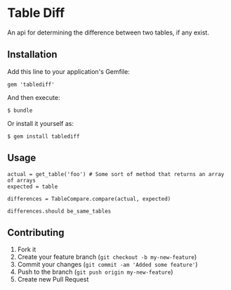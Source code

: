 # Table Diff

An api for determining the difference between two tables, if any exist.

## Installation

Add this line to your application's Gemfile:

    gem 'tablediff'

And then execute:

    $ bundle

Or install it yourself as:

    $ gem install tablediff

## Usage

	actual = get_table('foo') # Some sort of method that returns an array of arrays
	expected = table

	differences = TableCompare.compare(actual, expected)

	differences.should be_same_tables

## Contributing

1. Fork it
2. Create your feature branch (`git checkout -b my-new-feature`)
3. Commit your changes (`git commit -am 'Added some feature'`)
4. Push to the branch (`git push origin my-new-feature`)
5. Create new Pull Request
